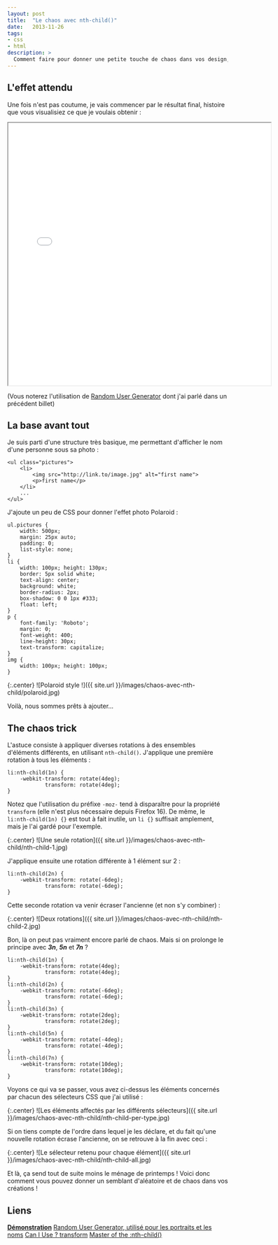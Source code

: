 ```yaml
---
layout: post
title:  "Le chaos avec nth-child()"
date:   2013-11-26
tags:
- css
- html
description: >
  Comment faire pour donner une petite touche de chaos dans vos design, sans toucher au JS ?
---
```


## L'effet attendu

Une fois n'est pas coutume, je vais commencer par le résultat final, histoire que vous visualisiez ce que je voulais obtenir :

<center><iframe src="{{ site.url }}/demos/chaos-avec-nth-child/index.html" width="600" height="600"></iframe></center>

(Vous noterez l'utilisation de [Random User Generator](https://blog.smarchal.com/random-user-generator) dont j'ai parlé dans un précédent billet)

## La base avant tout

Je suis parti d'une structure très basique, me permettant d'afficher le nom d'une personne sous sa photo :

	<ul class="pictures">
		<li>
			<img src="http://link.to/image.jpg" alt="first name">
			<p>first name</p>
		</li>
		...
	</ul>

J'ajoute un peu de CSS pour donner l'effet photo Polaroid :

	ul.pictures {
		width: 500px;
		margin: 25px auto;
		padding: 0;
		list-style: none;
	}
	li {
		width: 100px; height: 130px;
		border: 5px solid white;
		text-align: center;
		background: white;
		border-radius: 2px;
		box-shadow: 0 0 1px #333;
		float: left;
	}
	p {
		font-family: 'Roboto';
		margin: 0;
		font-weight: 400;
		line-height: 30px;
		text-transform: capitalize;
	}
	img {
		width: 100px; height: 100px;
	}

{:.center}
![Polaroid style !]({{ site.url }}/images/chaos-avec-nth-child/polaroid.jpg)

Voilà, nous sommes prêts à ajouter...

## The chaos trick

L'astuce consiste à appliquer diverses rotations à des ensembles d'éléments différents, en utilisant `nth-child()`. J'applique une première rotation à tous les éléments :

	li:nth-child(1n) {
		-webkit-transform: rotate(4deg);
			    transform: rotate(4deg);
	}

Notez que l'utilisation du préfixe `-moz-` tend à disparaître pour la propriété `transform` (elle n'est plus nécessaire depuis Firefox 16). De même, le `li:nth-child(1n) {}` est tout à fait inutile, un `li {}` suffisait amplement, mais je l'ai gardé pour l'exemple.

{:.center}
![Une seule rotation]({{ site.url }}/images/chaos-avec-nth-child/nth-child-1.jpg)

J'applique ensuite une rotation différente à 1 élément sur 2 :

	li:nth-child(2n) {
		-webkit-transform: rotate(-6deg);
			    transform: rotate(-6deg);
	}

Cette seconde rotation va venir écraser l'ancienne (et non s'y combiner) :

{:.center}
![Deux rotations]({{ site.url }}/images/chaos-avec-nth-child/nth-child-2.jpg)

Bon, là on peut pas vraiment encore parlé de chaos. Mais si on prolonge le principe avec ***3n***, ***5n*** et ***7n*** ?

	li:nth-child(1n) {
		-webkit-transform: rotate(4deg);
			    transform: rotate(4deg);
	}
	li:nth-child(2n) {
		-webkit-transform: rotate(-6deg);
			    transform: rotate(-6deg);
	}
	li:nth-child(3n) {
		-webkit-transform: rotate(2deg);
			    transform: rotate(2deg);
	}
	li:nth-child(5n) {
		-webkit-transform: rotate(-4deg);
			    transform: rotate(-4deg);
	}
	li:nth-child(7n) {
		-webkit-transform: rotate(10deg);
			    transform: rotate(10deg);
	}

Voyons ce qui va se passer, vous avez ci-dessus les éléments concernés par chacun des sélecteurs CSS que j'ai utilisé :

{:.center}
![Les éléments affectés par les différents sélecteurs]({{ site.url }}/images/chaos-avec-nth-child/nth-child-per-type.jpg)

Si on tiens compte de l'ordre dans lequel je les déclare, et du fait qu'une nouvelle rotation écrase l'ancienne, on se retrouve à la fin avec ceci :

{:.center}
![Le sélecteur retenu pour chaque élément]({{ site.url }}/images/chaos-avec-nth-child/nth-child-all.jpg)

Et là, ça send tout de suite moins le ménage de printemps ! Voici donc comment vous pouvez donner un semblant d'aléatoire et de chaos dans vos créations !


## Liens
[**Démonstration**](https://blog.smarchal.com/demos/chaos-avec-nth-child/index.html)
[Random User Generator, utilisé pour les portraits et les noms](https://blog.smarchal.com/random-user-generator)
[Can I Use ? transform](https://caniuse.com/#feat=transforms2d)
[Master of the :nth-child()](https://nthmaster.com/)

